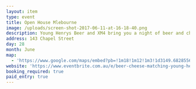 ```yaml
---
layout: item
type: event
title: Open House Mlebourne
image: /uploads/screen-shot-2017-06-11-at-16-18-40.png
description: Young Henrys Beer and XM4 bring you a night of beer and cheese.
address: 143 Chapel Street
day: 28
month: June
map:
  - 'https://www.google.com/maps/embed?pb=!1m18!1m12!1m3!1d3149.682855635329!2d144.98813771534338!3d-37.86771047974273!2m3!1f0!2f0!3f0!3m2!1i1024!2i768!4f13.1!3m3!1m2!1s0x6ad66844c743fd33%3A0x63b6a5e74001e0e0!2s143+Chapel+St%2C+St+Kilda+VIC+3182!5e0!3m2!1sen!2sau!4v1497162078908'
website: 'https://www.eventbrite.com.au/e/beer-cheese-matching-young-henrys-xm4-tickets-35029007705'
booking_required: true
paid_entry: true
---
```


